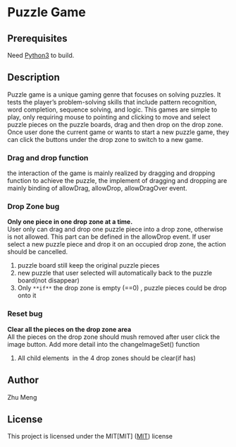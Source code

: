 # Puzzle Game

## Prerequisites
Need [Python3](https://www.python.org/) to build.

## Description
Puzzle game is a unique gaming genre that focuses on solving puzzles. It tests the player’s problem-solving skills that include pattern recognition, word completion, sequence solving, and logic.
This games are simple to play, only requiring mouse to pointing and clicking to move and select puzzle pieces on the puzzle boards, drag and then drop on the drop zone.
Once user done the current game or wants to start a new puzzle game, they can click the buttons under the drop zone to switch to a new game.

### Drag and drop function
the interaction of the game is mainly realized by dragging and dropping function to achieve the puzzle,
the implement of dragging and dropping are mainly binding of allowDrag, allowDrop, allowDragOver event.



### Drop Zone bug
**Only one piece in one drop zone at a time.**<br/>
User only can drag and drop one puzzle piece into a drop zone, otherwise is not allowed. This part can be defined in the allowDrop event.
If user select a new puzzle piece and drop it on an occupied drop zone, the action should be cancelled.
1. puzzle board still keep the original puzzle pieces    
2. new puzzle that user selected will automatically back to the puzzle board(not disappear)
3. Only ```**if**``` the drop zone is empty (==0) , puzzle pieces could be drop onto it


### Reset bug
**Clear all the pieces on the drop zone area**<br/>
All the pieces on the drop zone should mush removed after user click the image button.
Add more detail into the changeImageSet() function
1. All child elements <image>  in the 4 drop zones should be clear(if has)

## Author
Zhu Meng

## License
This project is licensed under the MIT[MIT]
([MIT](https://choosealicense.com/licenses/mit/)) license
